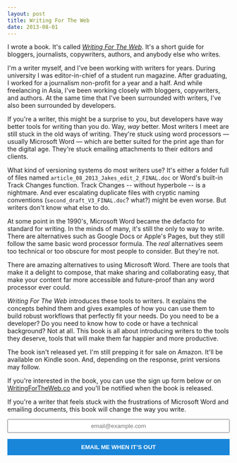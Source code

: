 ```yaml
---
layout: post
title: Writing For The Web
date: 2013-08-01
---
```


I wrote a book. It's called [*Writing For The Web*](http://writingfortheweb.co). It's a short guide for bloggers, journalists, copywriters, authors, and anybody else who writes.

I'm a writer myself, and I've been working with writers for years. During university I was editor-in-chief of a student run magazine. After graduating, I worked for a journalism non-profit for a year and a half.  And while freelancing in Asia, I've been working closely with bloggers, copywriters, and authors. At the same time that I've been surrounded with writers, I've also been surrounded by developers.

If you're a writer, this might be a surprise to you, but developers have way better tools for writing than you do. Way, *way* better. Most writers I meet are still stuck in the old ways of writing. They're stuck using word processors — usually Microsoft Word — which are better suited for the print age than for the digital age. They're stuck emailing attachments to their editors and clients.

What kind of versioning systems do most writers use? It's either a folder full of files named `article_08_2013_Jakes_edit_2_FINAL.doc` or Word's built-in Track Changes function. Track Changes -- without hyperbole -- is a nightmare. And ever escalating duplicate files with cryptic naming conventions (`second_draft_V3_FINAL.doc`? what?) might be even worse. But writers don't know what else to do.

At some point in the 1990's, Microsoft Word became the defacto for standard for writing. In the minds of many, it's still the only to way to write. There are alternatives such as Google Docs or Apple's Pages, but they still follow the same basic word processor formula. The *real* alternatives seem too technical or too obscure for most people to consider. But they're not.

There are amazing alternatives to using Microsoft Word. There are tools that make it a delight to compose, that make sharing and collaborating easy, that make your content far more accessible and future-proof than any word processor ever could.

*Writing For The Web* introduces these tools to writers. It explains the concepts behind them and gives examples of how you can use them to build robust workflows that perfectly fit your needs. Do you need to be a developer? Do you need to know how to code or have a technical background? Not at all. This book is all about introducing writers to the tools they deserve, tools that will make them far happier and more productive.

The book isn't released yet. I'm still prepping it for sale on Amazon. It'll be available on Kindle soon. And, depending on the response, print versions may follow.

If you're interested in the book, you can use the sign up form below or on [WritingForTheWeb.co](http://writingfortheweb.co/) and you'll be notified when the book is released.

If you're a writer that feels stuck with the frustrations of Microsoft Word and emailing documents, this book will change the way you write.

<form action="https://tinyletter.com/willmoyer" method="post" target="popupwindow" onsubmit="window.open('https://tinyletter.com/willmoyer', 'popupwindow', 'scrollbars=yes,width=800,height=600');return true"><p><input type="text" style="width: 100%; text-align: center; padding: .425em 0" name="email" id="tlemail" placeholder="email@example.com" /></p><input type="hidden" value="1" name="embed"/><input style="background: #1986D9; font-weight: bold; color: #fff; border: none; width: 100%; padding: .85em 0" type="submit" value="EMAIL ME WHEN IT’S OUT" /></form>

